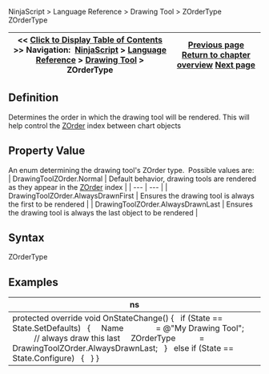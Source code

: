 ﻿
NinjaScript \> Language Reference \> Drawing Tool \> ZOrderType
ZOrderType

| \<\< [Click to Display Table of Contents](zordertype.md) \>\> **Navigation:**     [NinjaScript](ninjascript.md) \> [Language Reference](language_reference_wip.md) \> [Drawing Tool](drawing_tools.md) \> ZOrderType | [Previous page](supportsalerts.md) [Return to chapter overview](drawing_tools.md) [Next page](import_type.md) |
| --- | --- |

## Definition
Determines the order in which the drawing tool will be rendered. This will help control the [ZOrder](chart_zorder.md) index between chart objects
## 
## Property Value
An enum determining the drawing tool's ZOrder type.  Possible values are:
 
| DrawingToolZOrder.Normal | Default behavior, drawing tools are rendered as they appear in the [ZOrder](chart_zorder.md) index |
| --- | --- |
| DrawingToolZOrder.AlwaysDrawnFirst | Ensures the drawing tool is always the first to be rendered |
| DrawingToolZOrder.AlwaysDrawnLast | Ensures the drawing tool is always the last object to be rendered |

## 
## 
## Syntax
ZOrderType

## Examples
| ns |
| --- |
| protected override void OnStateChange() {    if (State \=\= State.SetDefaults)    {      Name               \= @"My Drawing Tool";                 // always draw this last       ZOrderType           \= DrawingToolZOrder.AlwaysDrawnLast;    }    else if (State \=\= State.Configure)    {    } } |

